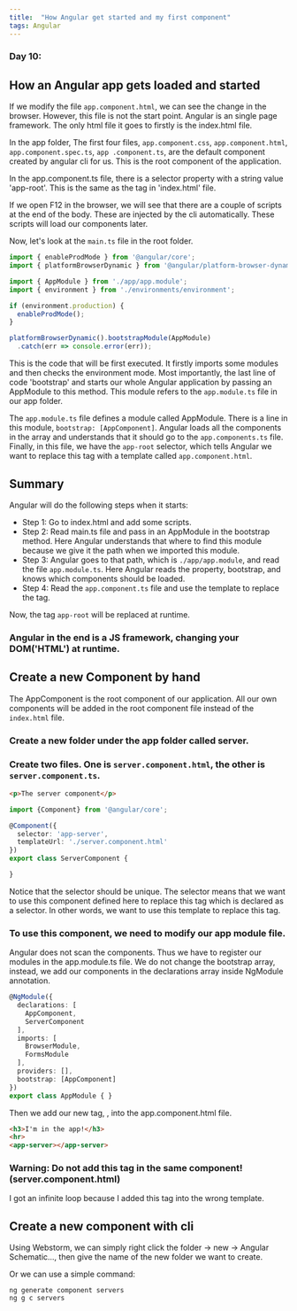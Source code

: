 ```yaml
---
title:  "How Angular get started and my first component"
tags: Angular
---
```


### Day 10: 

## How an Angular app gets loaded and started

If we modify the file `app.component.html`, we can see the change in the browser. However, this file is not 
the start point. Angular is an single page framework. The only html file it goes to firstly is the index.html file.

In the app folder, The first four files, `app.component.css`, `app.component.html`, `app.component.spec.ts`, `app
.component.ts`, are the default component created by angular cli for us. This is the root component of the 
application. 

In the app.component.ts file, there is a selector property with a string value 'app-root'. This is the same as the 
tag in 'index.html' file. 

If we open F12 in the browser, we will see that there are a couple of scripts at the end of the body. These are 
injected by the cli automatically. These scripts will load our components later. 

Now, let's look at the `main.ts` file in the root folder.

```typescript
import { enableProdMode } from '@angular/core';
import { platformBrowserDynamic } from '@angular/platform-browser-dynamic';

import { AppModule } from './app/app.module';
import { environment } from './environments/environment';

if (environment.production) {
  enableProdMode();
}

platformBrowserDynamic().bootstrapModule(AppModule)
  .catch(err => console.error(err));
```

This is the code that will be first executed. It firstly imports some modules and then checks the environment mode. 
Most importantly, the last line of code 'bootstrap' and starts our whole Angular application by passing an AppModule 
to this method. This module refers to the `app.module.ts` file in our app folder. 

The `app.module.ts` file defines a module called AppModule. There is a line in this module, `bootstrap: [AppComponent]`.
Angular loads all the components in the array and understands that it should go to the `app.components.ts` file.
Finally, in this file, we have the `app-root` selector, which tells Angular we want to replace this tag with a 
template called `app.component.html`.

## Summary

Angular will do the following steps when it starts:

* Step 1: Go to index.html and add some scripts.
* Step 2: Read main.ts file and pass in an AppModule in the bootstrap method. Here Angular understands that where to 
find this module because we give it the path when we imported this module.
* Step 3: Angular goes to that path, which is `./app/app.module`, and read the file `app.module.ts`. Here Angular 
reads the property, bootstrap, and knows which components should be loaded.
* Step 4: Read the `app.component.ts` file and use the template to replace the tag.

Now, the tag `app-root` will be replaced at runtime. 

### Angular in the end is a JS framework, changing your DOM('HTML') at runtime.

## Create a new Component by hand

The AppComponent is the root component of our application. All our own components will be added in the root component
 file instead of the `index.html` file.

### Create a new folder under the app folder called server.

### Create two files. One is `server.component.html`, the other is `server.component.ts`.

```html
<p>The server component</p>
```

```typescript
import {Component} from '@angular/core';

@Component({
  selector: 'app-server',
  templateUrl: './server.component.html'
})
export class ServerComponent {

}
```

Notice that the selector should be unique. The selector means that we want to use this component defined here to 
replace this tag which is declared as a selector. In other words, we want to use this template to replace this tag.

### To use this component, we need to modify our app module file.

Angular does not scan the components. Thus we have to register our modules in the app.module.ts file. We do not 
change the bootstrap array, instead, we add our components in the declarations array inside NgModule annotation.

```typescript
@NgModule({
  declarations: [
    AppComponent,
    ServerComponent
  ],
  imports: [
    BrowserModule,
    FormsModule
  ],
  providers: [],
  bootstrap: [AppComponent]
})
export class AppModule { }
```

Then we add our new tag, <app-server>, into the app.component.html file.

```html
<h3>I'm in the app!</h3>
<hr>
<app-server></app-server>
```

### Warning: Do not add this tag in the same component! (server.component.html)

I got an infinite loop because I added this tag into the wrong template.

## Create a new component with cli

Using Webstorm, we can simply right click the folder -> new -> Angular Schematic..., then give the name of the new 
folder we want to create. 

Or we can use a simple command:

```
ng generate component servers
ng g c servers
```















